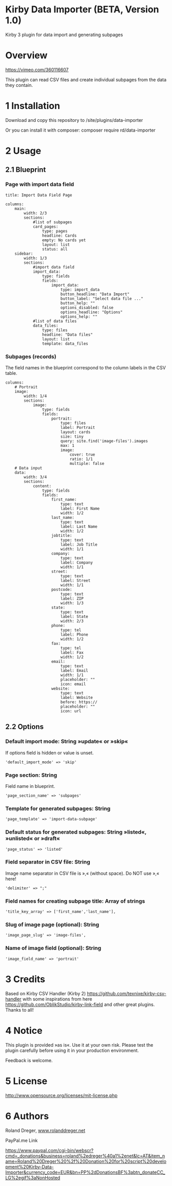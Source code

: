 # Kirby Data Importer (BETA, Version 1.0)
Kirby 3 plugin for data import and generating subpages

# Overview

https://vimeo.com/360116607

This plugin can read CSV files and create individual subpages from the data they contain. 


# 1 Installation

Download and copy this repository to /site/plugins/data-importer

Or you can install it with composer: composer require rd/data-importer


# 2 Usage
## 2.1 Blueprint
### Page with import data field

    title: Import Data Field Page

    columns:
        main:
            width: 2/3
            sections:
                #list of subpages
                card_pages:
                    type: pages
                    headline: Cards
                    empty: No cards yet
                    layout: list
                    status: all
        sidebar:
            width: 1/3
            sections:
                #import data field
                import_data:
                    type: fields
                    fields:
                        import_data:
                            type: import_data
                            button_headline: "Data Import"
                            button_label: "Select data file ..."
                            button_help: ""
                            options_disabled: false
                            options_headline: "Options"
                            options_help: ""
                #list of data files
                data_files:
                    type: files
                    headline: "Data files"
                    layout: list
                    template: data_files

### Subpages (records)
The field names in the blueprint correspond to the column labels in the CSV table.

    columns:
        # Portrait
        image:
            width: 1/4
            sections:
                image:
                    type: fields
                    fields:
                        portrait:
                            type: files
                            label: Portrait
                            layout: cards
                            size: tiny
                            query: site.find('image-files').images
                            max: 1
                            image:
                                cover: true
                                ratio: 1/1
                                multiple: false
        # Data input
        data:
            width: 3/4
            sections:
                content:
                    type: fields
                    fields:
                        first_name:
                            type: text
                            label: First Name
                            width: 1/2
                        last_name:
                            type: text
                            label: Last Name
                            width: 1/2
                        jobtitle:
                            type: text
                            label: Job Title
                            width: 1/1
                        company:
                            type: text
                            label: Company
                            width: 1/1
                        street:
                            type: text
                            label: Street
                            width: 1/1
                        postcode:
                            type: text
                            label: ZIP
                            width: 1/3
                        state:
                            type: text
                            label: State
                            width: 2/3
                        phone:
                            type: tel
                            label: Phone
                            width: 1/2
                        fax:
                            type: tel
                            label: Fax
                            width: 1/2
                        email:
                            type: text
                            label: Email
                            width: 1/1
                            placeholder: ""
                            icon: email
                        website:
                            type: text
                            label: Website
                            before: https://
                            placeholder: ""
                            icon: url  
                            
## 2.2 Options

### Default import mode: String »update« or »skip« 
If options field is hidden or value is unset.

    'default_import_mode' => 'skip' 


### Page section: String
Field name in blueprint.

    'page_section_name' => 'subpages'


### Template for generated subpages: String

    'page_template' => 'import-data-subpage'


### Default status for generated subpages: String »listed«, »unlisted« or »draft« 

    'page_status' => 'listed' 

### Field separator in CSV file: String
Image name separator in CSV file is »,« (without space).
Do NOT use »,« here!

    'delimiter' => ";" 


### Field names for creating subpage title: Array of strings

    'title_key_array' => ['first_name','last_name'], 


### Slug of image page (optional): String

    'image_page_slug' => 'image-files',


### Name of image field (optional): String 

    'image_field_name' => 'portrait'  


# 3 Credits

Based on Kirby CSV Handler (Kirby 2) https://github.com/texnixe/kirby-csv-handler  with some inspirations from here https://github.com/OblikStudio/kirby-link-field and other great plugins. Thanks to all!


# 4 Notice

This plugin is provided »as is«. Use it at your own risk. Please test the plugin carefully before using it in your production environment.

Feedback is welcome.


# 5 License

http://www.opensource.org/licenses/mit-license.php


# 6 Authors

Roland Dreger, www.rolanddreger.net


PayPal.me Link 

https://www.paypal.com/cgi-bin/webscr?cmd=_donations&business=roland%2edreger%40a1%2enet&lc=AT&item_name=Roland%20Dreger%20%2f%20Donation%20for%20script%20development%20Kirby-Data-Importer&currency_code=EUR&bn=PP%2dDonationsBF%3abtn_donateCC_LG%2egif%3aNonHosted
